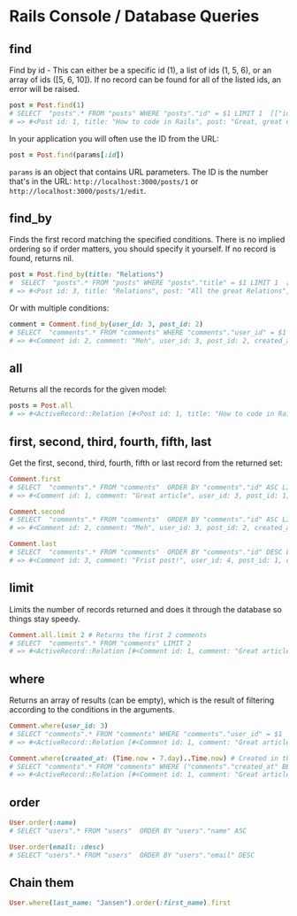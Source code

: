 # Rails Console / Database Queries

## find

Find by id - This can either be a specific id (1), a list of ids (1, 5, 6), or an array of ids ([5, 6, 10]). If no record can be found for all of the listed ids, an error will be raised.

```ruby
post = Post.find(1)
# SELECT  "posts".* FROM "posts" WHERE "posts"."id" = $1 LIMIT 1  [["id", 1]]
# => #<Post id: 1, title: "How to code in Rails", post: "Great, great explanation", created_at: "2016-06-13 12:11:44", updated_at: "2016-06-13 12:11:44", user_id: 1>
```

In your application you will often use the ID from the URL:

```ruby
post = Post.find(params[:id])
```

`params` is an object that contains URL parameters. The ID is the number that's in the URL: `http://localhost:3000/posts/1` or `http://localhost:3000/posts/1/edit`.


## find_by

Finds the first record matching the specified conditions. There is no implied ordering so if order matters, you should specify it yourself. If no record is found, returns nil.

```ruby
post = Post.find_by(title: "Relations")
#  SELECT  "posts".* FROM "posts" WHERE "posts"."title" = $1 LIMIT 1  [["title", "Relations"]]
# => #<Post id: 3, title: "Relations", post: "All the great Relations", created_at: "2016-06-13 12:11:44", updated_at: "2016-06-13 12:11:44", user_id: 2>
```

Or with multiple conditions:

```ruby
comment = Comment.find_by(user_id: 3, post_id: 2)
# SELECT  "comments".* FROM "comments" WHERE "comments"."user_id" = $1 AND "comments"."post_id" = $2 LIMIT 1  [["user_id", 3], ["post_id", 2]]
# => #<Comment id: 2, comment: "Meh", user_id: 3, post_id: 2, created_at: "2016-06-13 12:11:44", updated_at: "2016-06-13 12:11:44">
```

## all

Returns all the records for the given model:

```ruby
posts = Post.all
# => #<ActiveRecord::Relation [#<Post id: 1, title: "How to code in Rails", post: "Great, great explanation", created_at: "2016-06-13 12:11:44", updated_at: "2016-06-13 12:11:44", user_id: 1>, #<Post id: 2, title: "Models", post: "All the great Rails Models", created_at: "2016-06-13 12:11:44", updated_at: "2016-06-13 12:11:44", user_id: 1>, #<Post id: 3, title: "Relations", post: "All the great Relations", created_at: "2016-06-13 12:11:44", updated_at: "2016-06-13 12:11:44", user_id: 2>]>
```

## first, second, third, fourth, fifth, last

Get the first, second, third, fourth, fifth or last record from the returned set:

```ruby
Comment.first
# SELECT  "comments".* FROM "comments"  ORDER BY "comments"."id" ASC LIMIT 1
# => #<Comment id: 1, comment: "Great article", user_id: 3, post_id: 1, created_at: "2016-06-13 12:11:44", updated_at: "2016-06-13 12:11:44">

Comment.second
# SELECT  "comments".* FROM "comments"  ORDER BY "comments"."id" ASC LIMIT 1 OFFSET 1
# => #<Comment id: 2, comment: "Meh", user_id: 3, post_id: 2, created_at: "2016-06-13 12:11:44", updated_at: "2016-06-13 12:11:44">

Comment.last
# SELECT  "comments".* FROM "comments"  ORDER BY "comments"."id" DESC LIMIT 1
# => #<Comment id: 3, comment: "Frist post!", user_id: 4, post_id: 1, created_at: "2016-06-13 12:11:44", updated_at: "2016-06-13 12:11:44">
```

## limit

Limits the number of records returned and does it through the database so things stay speedy.

```ruby
Comment.all.limit 2 # Returns the first 2 comments
# SELECT  "comments".* FROM "comments" LIMIT 2
# => #<ActiveRecord::Relation [#<Comment id: 1, comment: "Great article", user_id: 3, post_id: 1, created_at: "2016-06-13 12:11:44", updated_at: "2016-06-13 12:11:44">, #<Comment id: 2, comment: "Meh", user_id: 3, post_id: 2, created_at: "2016-06-13 12:11:44", updated_at: "2016-06-13 12:11:44">]>
```

## where

Returns an array of results (can be empty), which is the result of filtering according to the conditions in the arguments.

```ruby
Comment.where(user_id: 3)
# SELECT "comments".* FROM "comments" WHERE "comments"."user_id" = $1  [["user_id", 3]]
# => #<ActiveRecord::Relation [#<Comment id: 1, comment: "Great article", user_id: 3, post_id: 1, created_at: "2016-06-13 12:11:44", updated_at: "2016-06-13 12:11:44">, #<Comment id: 2, comment: "Meh", user_id: 3, post_id: 2, created_at: "2016-06-13 12:11:44", updated_at: "2016-06-13 12:11:44">]>

Comment.where(created_at: (Time.now - 7.day)..Time.now) # Created in the last 7 days
# SELECT "comments".* FROM "comments" WHERE ("comments"."created_at" BETWEEN '2016-06-06 20:28:44.067321' AND '2016-06-13 20:28:44.067573')
# => #<ActiveRecord::Relation [#<Comment id: 1, comment: "Great article", user_id: 3, post_id: 1, created_at: "2016-06-13 12:11:44", updated_at: "2016-06-13 12:11:44">, #<Comment id: 2, comment: "Meh", user_id: 3, post_id: 2, created_at: "2016-06-13 12:11:44", updated_at: "2016-06-13 12:11:44">, #<Comment id: 3, comment: "Frist post!", user_id: 4, post_id: 1, created_at: "2016-06-13 12:11:44", updated_at: "2016-06-13 12:11:44">]>
```

## order

```ruby
User.order(:name)
# SELECT "users".* FROM "users"  ORDER BY "users"."name" ASC

User.order(email: :desc)
# SELECT "users".* FROM "users"  ORDER BY "users"."email" DESC
```

## Chain them

```ruby
User.where(last_name: "Jansen").order(:first_name).first
```
